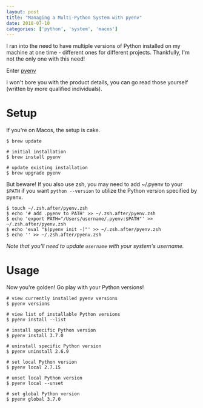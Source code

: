 ```yaml
---
layout: post
title: "Managing a Multi-Python System with pyenv"
date: 2018-07-10
categories: ['python', 'system', 'macos']
---
```


I ran into the need to have multiple versions of Python installed on my machine at one time - different ones for different projects. Thankfully, I'm not the only one with this need!

Enter [pyenv](https://github.com/pyenv/pyenv)

I won't bore you with the product details, you can go read those yourself (written by more qualified individuals).

# Setup
If you're on Macos, the setup is cake.

```shell
$ brew update

# initial installation
$ brew install pyenv

# update existing installation
$ brew upgrade pyenv
```

But beware! If you also use zsh, you may need to add ~/.pyenv to your `$PATH` if you want `python --version` to utilize the Python version specified by pyenv.

```shell
$ touch ~/.zsh.after/pyenv.zsh
$ echo '# add .pyenv to PATH' >> ~/.zsh.after/pyenv.zsh
$ echo 'export PATH="/Users/username/.pyenv:$PATH"' >> ~/.zsh.after/pyenv.zsh
$ echo 'eval "$(pyenv init -)"' >> ~/.zsh.after/pyenv.zsh
$ echo '' >> ~/.zsh.after/pyenv.zsh
```

_Note that you'll need to update `username` with your system's username._

# Usage

Now you're golden! Go play with your Python versions!

```shell
# view currently installed pyenv versions
$ pyenv versions

# view list of installable Python versions
$ pyenv install --list

# install specific Python version
$ pyenv install 3.7.0

# uninstall specific Python version
$ pyenv uninstall 2.6.9

# set local Python version
$ pyenv local 2.7.15

# unset local Python version
$ pyenv local --unset

# set global Python version
$ pyenv global 3.7.0
```
